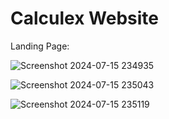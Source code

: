 # Calculex Website

Landing Page:


![Screenshot 2024-07-15 234935](https://github.com/user-attachments/assets/e8bcdf14-f025-410c-9a97-54cdc5ba56c1)


![Screenshot 2024-07-15 235043](https://github.com/user-attachments/assets/df9b585c-404b-4125-83c8-a9daa6d9039e)



![Screenshot 2024-07-15 235119](https://github.com/user-attachments/assets/902c50f6-aea1-4d02-8877-732270a7a2d0)


